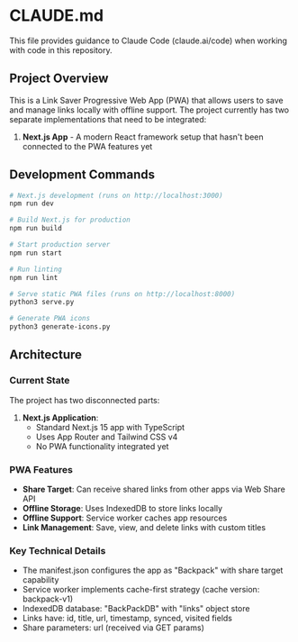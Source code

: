 # CLAUDE.md

This file provides guidance to Claude Code (claude.ai/code) when working with code in this repository.

## Project Overview

This is a Link Saver Progressive Web App (PWA) that allows users to save and manage links locally with offline support. The project currently has two separate implementations that need to be integrated:

1. **Next.js App** - A modern React framework setup that hasn't been connected to the PWA features yet

## Development Commands

```bash
# Next.js development (runs on http://localhost:3000)
npm run dev

# Build Next.js for production
npm run build

# Start production server
npm run start

# Run linting
npm run lint

# Serve static PWA files (runs on http://localhost:8000)
python3 serve.py

# Generate PWA icons
python3 generate-icons.py
```

## Architecture

### Current State
The project has two disconnected parts:

1. **Next.js Application**:
   - Standard Next.js 15 app with TypeScript
   - Uses App Router and Tailwind CSS v4
   - No PWA functionality integrated yet

### PWA Features
- **Share Target**: Can receive shared links from other apps via Web Share API
- **Offline Storage**: Uses IndexedDB to store links locally
- **Offline Support**: Service worker caches app resources
- **Link Management**: Save, view, and delete links with custom titles

### Key Technical Details
- The manifest.json configures the app as "Backpack" with share target capability
- Service worker implements cache-first strategy (cache version: backpack-v1)
- IndexedDB database: "BackPackDB" with "links" object store
- Links have: id, title, url, timestamp, synced, visited fields
- Share parameters: url (received via GET params)

